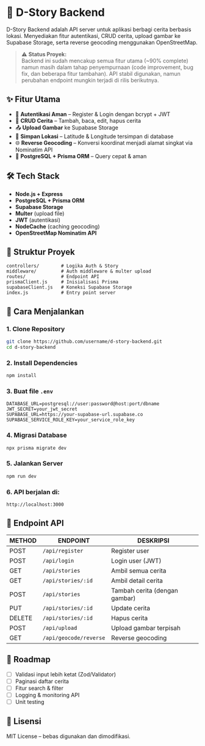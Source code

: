 # 📖 D-Story Backend

D-Story Backend adalah API server untuk aplikasi berbagi cerita berbasis lokasi. Menyediakan fitur autentikasi, CRUD cerita, upload gambar ke Supabase Storage, serta reverse geocoding menggunakan OpenStreetMap.

> ⚠️ **Status Proyek:**  
> Backend ini sudah mencakup semua fitur utama (~90% complete) namun masih dalam tahap penyempurnaan (code improvement, bug fix, dan beberapa fitur tambahan). API stabil digunakan, namun perubahan endpoint mungkin terjadi di rilis berikutnya.

## ✨ Fitur Utama

- 🔐 **Autentikasi Aman** – Register & Login dengan bcrypt + JWT
- 📝 **CRUD Cerita** – Tambah, baca, edit, hapus cerita
- 📤 **Upload Gambar** ke Supabase Storage
- 📍 **Simpan Lokasi** – Latitude & Longitude tersimpan di database
- 🌐 **Reverse Geocoding** – Konversi koordinat menjadi alamat singkat via Nominatim API
- 🚀 **PostgreSQL + Prisma ORM** – Query cepat & aman

## 🛠️ Tech Stack

- **Node.js + Express**
- **PostgreSQL + Prisma ORM**
- **Supabase Storage**
- **Multer** (upload file)
- **JWT** (autentikasi)
- **NodeCache** (caching geocoding)
- **OpenStreetMap Nominatim API**

## 📂 Struktur Proyek

```
controllers/        # Logika Auth & Story
middleware/         # Auth middleware & multer upload
routes/             # Endpoint API
prismaClient.js     # Inisialisasi Prisma
supabaseClient.js   # Koneksi Supabase Storage
index.js            # Entry point server
```

## 🚀 Cara Menjalankan

### 1. Clone Repository
```bash
git clone https://github.com/username/d-story-backend.git
cd d-story-backend
```

### 2. Install Dependencies
```bash
npm install
```

### 3. Buat file `.env`
```env
DATABASE_URL=postgresql://user:password@host:port/dbname
JWT_SECRET=your_jwt_secret
SUPABASE_URL=https://your-supabase-url.supabase.co
SUPABASE_SERVICE_ROLE_KEY=your_service_role_key
```

### 4. Migrasi Database
```bash
npx prisma migrate dev
```

### 5. Jalankan Server
```bash
npm run dev
```

### 6. API berjalan di:
```
http://localhost:3000
```

## 📡 Endpoint API

| METHOD | ENDPOINT | DESKRIPSI |
|--------|----------|-----------|
| POST | `/api/register` | Register user |
| POST | `/api/login` | Login user (JWT) |
| GET | `/api/stories` | Ambil semua cerita |
| GET | `/api/stories/:id` | Ambil detail cerita |
| POST | `/api/stories` | Tambah cerita (dengan gambar) |
| PUT | `/api/stories/:id` | Update cerita |
| DELETE | `/api/stories/:id` | Hapus cerita |
| POST | `/api/upload` | Upload gambar terpisah |
| GET | `/api/geocode/reverse` | Reverse geocoding |

## 📌 Roadmap

- [ ] Validasi input lebih ketat (Zod/Validator)
- [ ] Paginasi daftar cerita
- [ ] Fitur search & filter
- [ ] Logging & monitoring API
- [ ] Unit testing

## 📄 Lisensi

MIT License – bebas digunakan dan dimodifikasi.
